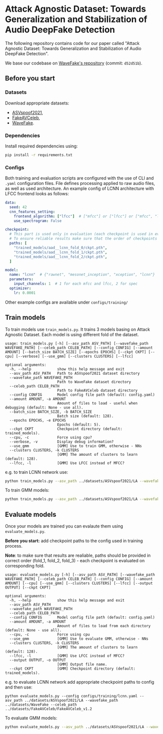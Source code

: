 # Attack Agnostic Dataset: Towards Generalization and Stabilization of Audio DeepFake Detection

The following repository contains code for our paper called "Attack Agnostic Dataset: Towards Generalization and Stabilization of Audio DeepFake Detection".


We base our codebase on [WaveFake's repository](https://github.com/RUB-SysSec/WaveFake) (commit: `d52d51b`).



## Before you start


### Datasets

Download appropriate datasets:

* [ASVspoof2021](https://zenodo.org/record/4837263),
* [FakeAVCeleb](https://github.com/DASH-Lab/FakeAVCeleb#access-request-form),
* [WaveFake](https://zenodo.org/record/5642694).


### Dependencies
Install required dependencies using: 
```bash
pip install -r requirements.txt
```

### Configs

Both training and evaluation scripts are configured with the use of CLI and `.yaml` configuration files. File defines processing applied to raw audio files, as well as used architecture. An example config of LCNN architecture with LFCC frontend looks as follows:
```yaml
data:
  seed: 42
  cnn_features_setting:
    frontend_algorithm: ["lfcc"]  # ["mfcc"] or ["lfcc"] or ["mfcc", "lfcc"] or []
    use_spectrogram: False

checkpoint: 
  # This part is used only in evaluation (each checkpoint is used in eval on corresponding fold).
  # To ensure reliable results make sure that the order of checkpoints is correct (i.e. fold_0, fold_1, fold_2)
  paths: [
    "trained_models/aad__lcnn_fold_0/ckpt.pth",
    "trained_models/aad__lcnn_fold_1/ckpt.pth",
    "trained_models/aad__lcnn_fold_2/ckpt.pth",
  ]

model:
  name: "lcnn"  # {"rawnet", "mesonet_inception", "xception", "lcnn"}
  parameters:
    input_channels: 1  # 1 for each mfcc and lfcc, 2 for spec
  optimizer:
    lr: 0.0001
```


Other example configs are available under `configs/training/`

##  Train models 


To train models use `train_models.py`. It trains 3 models basing on Attack Agnostic Dataset. Each model is using different fold of the dataset.


```
usage: train_models.py [-h] [--asv_path ASV_PATH] [--wavefake_path WAVEFAKE_PATH] [--celeb_path CELEB_PATH] [--config CONFIG] [--amount AMOUNT] [--batch_size BATCH_SIZE] [--epochs EPOCHS] [--ckpt CKPT] [--cpu] [--verbose] [--use_gmm] [--clusters CLUSTERS] [--lfcc]

optional arguments:
  -h, --help            show this help message and exit
  --asv_path ASV_PATH   Path to ASVspoof2021 dataset directory
  --wavefake_path WAVEFAKE_PATH
                        Path to WaveFake dataset directory
  --celeb_path CELEB_PATH
                        Path to FakeAVCeleb dataset directory
  --config CONFIG       Model config file path (default: config.yaml)
  --amount AMOUNT, -a AMOUNT
                        Amount of files to load - useful when debugging (default: None - use all).
  --batch_size BATCH_SIZE, -b BATCH_SIZE
                        Batch size (default: 128).
  --epochs EPOCHS, -e EPOCHS
                        Epochs (default: 5).
  --ckpt CKPT           Checkpoint directory (default: trained_models).
  --cpu, -c             Force using cpu?
  --verbose, -v         Display debug information?
  --use_gmm             [GMM] Use to train GMM, otherwise - NNs
  --clusters CLUSTERS, -k CLUSTERS
                        [GMM] The amount of clusters to learn (default: 128).
  --lfcc, -l            [GMM] Use LFCC instead of MFCC?
```

e.g. to train LCNN network use:
```bash
python train_models.py --asv_path ../datasets/ASVspoof2021/LA --wavefake_path ../datasets/WaveFake --celeb_path ../datasets/FakeAVCeleb/FakeAVCeleb_v1.2 --config configs/training/lcnn.yaml
```

To train GMM models:
```bash
python train_models.py --asv_path ../datasets/ASVspoof2021/LA --wavefake_path ../datasets/WaveFake --celeb_path ../datasets/FakeAVCeleb/FakeAVCeleb_v1.2 --lfcc --use_gmm
```

## Evaluate models


Once your models are trained you can evalaute them using `evaluate_models.py`.

**Before you start:** add checkpoint paths to the config used in training process.

**Note**: to make sure that results are realiable, paths should be provided in correct order (fold_1, fold_2, fold_3) - each checkpoint is evaluated on corresponding fold.


```
usage: evaluate_models.py [-h] [--asv_path ASV_PATH] [--wavefake_path WAVEFAKE_PATH] [--celeb_path CELEB_PATH] [--config CONFIG] [--amount AMOUNT] [--cpu] [--use_gmm] [--clusters CLUSTERS] [--lfcc] [--output OUTPUT] [--ckpt CKPT]

optional arguments:
  -h, --help            show this help message and exit
  --asv_path ASV_PATH
  --wavefake_path WAVEFAKE_PATH
  --celeb_path CELEB_PATH
  --config CONFIG       Model config file path (default: config.yaml)
  --amount AMOUNT, -a AMOUNT
                        Amount of files to load from each directory (default: None - use all).
  --cpu, -c             Force using cpu
  --use_gmm             [GMM] Use to evaluate GMM, otherwise - NNs
  --clusters CLUSTERS, -k CLUSTERS
                        [GMM] The amount of clusters to learn (default: 128).
  --lfcc, -l            [GMM] Use LFCC instead of MFCC?
  --output OUTPUT, -o OUTPUT
                        [GMM] Output file name.
  --ckpt CKPT           [GMM] Checkpoint directory (default: trained_models).
```
e.g. to evaluate LCNN network add appropriate checkpoint paths to config and then use:
```
python evaluate_models.py --config configs/training/lcnn.yaml --asv_path ../datasets/ASVspoof2021/LA --wavefake_path ../datasets/WaveFake --celeb_path ../datasets/FakeAVCeleb/FakeAVCeleb_v1.2
```

To evaluate GMM models:
```bash
python evaluate_models.py --asv_path ../datasets/ASVspoof2021/LA --wavefake_path ../datasets/WaveFake --celeb_path ../datasets/FakeAVCeleb/FakeAVCeleb_v1.2 --lfcc --use_gmm
```



